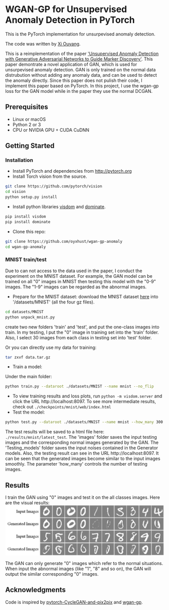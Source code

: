 # WGAN-GP for Unsupervised Anomaly Detection in PyTorch

This is the PyTorch implementation for unsurpevised anomaly detection.

The code was written by [Xi Ouyang](https://github.com/oyxhust).

This is a reimplementation of the paper ['Unsupervised Anomaly Detection with Generative Adversarial Networks to Guide Marker Discovery'](https://arxiv.org/abs/1703.05921). This paper demontrate a novel application of GAN, which is used for unsurpevised anomaly detection. GAN is only trained on the normal data distrubution without adding any anomaly data, and can be used to detect the anomaly directly. Since this paper does not pulish their code, I implement this paper based on PyTorch. In this project, I use the wgan-gp loss for the GAN model while in the paper they use the normal DCGAN.

## Prerequisites
- Linux or macOS
- Python 2 or 3
- CPU or NVIDIA GPU + CUDA CuDNN

## Getting Started
### Installation
- Install PyTorch and dependencies from http://pytorch.org
- Install Torch vision from the source.
```bash
git clone https://github.com/pytorch/vision
cd vision
python setup.py install
```
- Install python libraries [visdom](https://github.com/facebookresearch/visdom) and [dominate](https://github.com/Knio/dominate).
```bash
pip install visdom
pip install dominate
```
- Clone this repo:
```bash
git clone https://github.com/oyxhust/wgan-gp-anomaly
cd wgan-gp-anomaly
```

### MNIST train/test
Due to can not access to the data used in the paper, I conduct the experiment on the MNIST dataset. For example, the GAN model can be trained on all "0" images in MNIST then testing this model with the "0-9" images. The "1-9" images can be regarded as the abnormal images.
- Prepare for the MNIST dataset:
download the MNIST dataset [here](http://yann.lecun.com/exdb/mnist/) into '/datasets/MNIST' (all the four gz files).
```bash
cd datasets/MNIST
python unpack_mnist.py
```
create two new folders 'train' and 'test', and put the one-class images into train. In my testing, I put the "0" image in training set into the 'train' folder. Also, I select 30 images from each class in testing set into 'test' folder.

Or you can directly use my data for training:
```bash
tar zxvf data.tar.gz
```

- Train a model:

Under the main folder:
```bash
python train.py --dataroot ./datasets/MNIST --name mnist --no_flip
```
- To view training results and loss plots, run `python -m visdom.server` and click the URL http://localhost:8097. To see more intermediate results, check out `./checkpoints/mnist/web/index.html`
- Test the model:
```bash
python test.py --dataroot ./datasets/MNIST --name mnist --how_many 300
```
The test results will be saved to a html file here: `./results/mnist/latest_test`. The 'images' folder saves the input testing images and the corresponding normal images generated by the GAN. The 'Testing_models' folder saves the input noises contained in the Generator models. Also, the testing result can see in the URL http://localhost:8097. It can be seen that the generated images become similar to the input images smoothly. The parameter 'how_many' controls the number of testing images.

## Results
I train the GAN using "0" images and test it on the all classes images. Here are the visual results:
<img src='imgs/results.jpg' width="800px"/>

The GAN can only generate "0" images which refer to the normal situations. When input the abnormal images (like "1", "8" and so on), the GAN will output the similar corresponding "0" images.

## Acknowledgments
Code is inspired by [pytorch-CycleGAN-and-pix2pix](https://github.com/junyanz/pytorch-CycleGAN-and-pix2pix) and [wgan-gp](https://github.com/caogang/wgan-gp).
